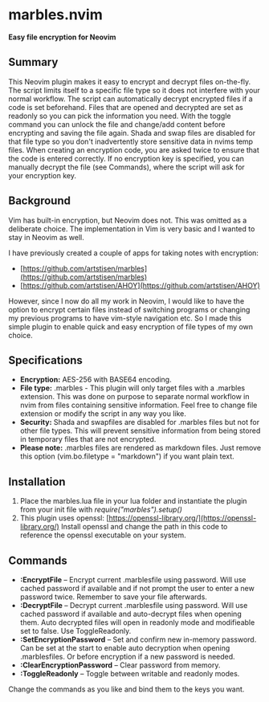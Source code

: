 # marbles.nvim
**Easy file encryption for Neovim**

## Summary
This Neovim plugin makes it easy to encrypt and decrypt files on-the-fly. The script limits itself to a specific file type so it does not interfere with your normal workflow. The script can automatically decrypt encrypted files if a code is set beforehand. Files that are opened and decrypted are set as readonly so you can pick the information you need. With the toggle command you can unlock the file and change/add content before encrypting and saving the file again. Shada and swap files are disabled for that file type so you don't inadvertently store sensitive data in nvims temp files. When creating an encryption code, you are asked twice to ensure that the code is entered correctly. If no encryption key is specified, you can manually decrypt the file (see Commands), where the script will ask for your encryption key.

## Background
Vim has built-in encryption, but Neovim does not. This was omitted as a deliberate choice. The implementation in Vim is very basic and I wanted to stay in Neovim as well.

I have previously created a couple of apps for taking notes with encryption:
* [https://github.com/artstisen/marbles](https://github.com/artstisen/marbles) 
* [https://github.com/artstisen/AHOY](https://github.com/artstisen/AHOY) 
  
However, since I now do all my work in Neovim, I would like to have the option to encrypt certain files instead of switching programs or changing my previous programs to have vim-style navigation etc. So I made this simple plugin to enable quick and easy encryption of file types of my own choice.

## Specifications
* **Encryption:** AES-256 with BASE64 encoding.
*  **File type:** .marbles - This plugin will only target files with a .marbles extension. This was done on purpose to separate normal workflow in nvim from files containing sensitive information. Feel free to change file extension or modify the script in any way you like.
* **Security:** Shada and swapfiles are disabled for .marbles files but not for other file types. This will prevent sensitive information from being stored in temporary files that are not encrypted.
* **Please note:** .marbles files are rendered as markdown files. Just remove this option (vim.bo.filetype = "markdown") if you want plain text.

## Installation
1. Place the marbles.lua file in your lua folder and instantiate the plugin from your init file with _require("marbles").setup()_
2. This plugin uses openssl: [https://openssl-library.org/](https://openssl-library.org/) Install openssl and change the path in this code to reference the openssl executable on your system.

## Commands
* **:EncryptFile** – Encrypt current .marblesfile using password. Will use cached password if available and if not prompt the user to enter a new password twice. Remember to save your file afterwards.
* **:DecryptFile** – Decrypt current .marblesfile using password. Will use cached password if available and auto-decrypt files when opening them. Auto decrypted files will open in readonly mode and modifieable set to false. Use ToggleReadonly.
* **:SetEncryptionPassword** – Set and confirm new in-memory password. Can be set at the start to enable auto decryption when opening .marblesfiles. Or before encryption if a new password is needed.
* **:ClearEncryptionPassword** – Clear password from memory.
* **:ToggleReadonly** – Toggle between writable and readonly modes.

Change the commands as you like and bind them to the keys you want.
